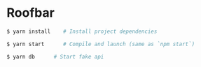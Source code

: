 # Roofbar


```bash
$ yarn install    # Install project dependencies
```

```bash
$ yarn start      # Compile and launch (same as `npm start`)
```

```bash
$ yarn db      # Start fake api
